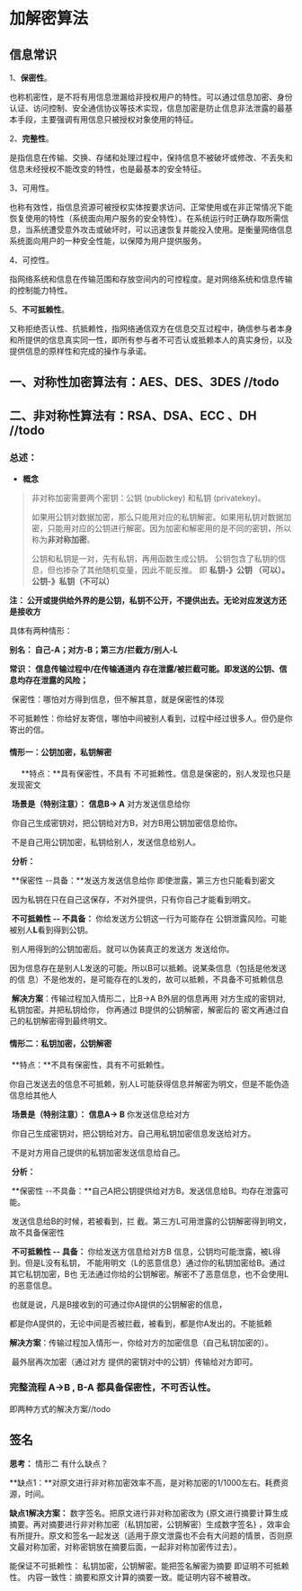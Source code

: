# 加解密算法

## 信息常识

1、**保密性**。

也称机密性，是不将有用信息泄漏给非授权用户的特性。可以通过信息加密、身份认证、访问控制、安全通信协议等技术实现，信息加密是防止信息非法泄露的最基本手段，主要强调有用信息只被授权对象使用的特征。

2、**完整性**。

是指信息在传输、交换、存储和处理过程中，保持信息不被破坏或修改、不丢失和信息未经授权不能改变的特性，也是最基本的安全特征。

3、可用性。

也称有效性，指信息资源可被授权实体按要求访问、正常使用或在非正常情况下能恢复使用的特性（系统面向用户服务的安全特性）。在系统运行时正确存取所需信息，当系统遭受意外攻击或破坏时，可以迅速恢复并能投入使用。是衡量网络信息系统面向用户的一种安全性能，以保障为用户提供服务。

4、可控性。

指网络系统和信息在传输范围和存放空间内的可控程度。是对网络系统和信息传输的控制能力特性。

5、**不可抵赖性**。

又称拒绝否认性、抗抵赖性，指网络通信双方在信息交互过程中，确信参与者本身和所提供的信息真实同一性，即所有参与者不可否认或抵赖本人的真实身份，以及提供信息的原样性和完成的操作与承诺。



## 一、对称性加密算法有：AES、DES、3DES //todo











## 二、非对称性算法有：RSA、DSA、ECC  、DH //todo

### 总述：

- **概念**

> 非对称加密需要两个密钥：公钥 (publickey) 和私钥 (privatekey)。
>
> 如果用公钥对数据加密，那么只能用对应的私钥解密。如果用私钥对数据加密，只能用对应的公钥进行解密。因为加密和解密用的是不同的密钥，所以称为**非对称加密**。
>
> 公钥和私钥是一对，先有私钥，再用函数生成公钥。
> 公钥包含了私钥的信息，但也掺杂了其他随机变量，因此不能反推。
> 即  **私钥-》公钥 （可以）。公钥-》私钥（不可以）**

**注： 公开或提供给外界的是公钥，私钥不公开，不提供出去。无论对应发送方还是接收方**

具体有两种情形：

**别名： 自己-A；对方-B；第三方/拦截方/别人-L**

**常识：** **信息传输过程中/在传输通道内  存在泄露/被拦截可能。即发送的公钥、信息均存在泄露的风险；**

​            保密性：哪怕对方得到信息，但不解其意，就是保密性的体现

​			不可抵赖性：你给好友寄信，哪怕中间被别人看到，过程中经过很多人。但仍是你寄出的信。



#### **情形一：公钥加密，私钥解密**

&ensp;&emsp;**特点：**具有保密性，不具有 不可抵赖性。信息是保密的，别人发现也只是发现密文

​		**场景是（特别注意）：** **信息B-> A** 对方发送信息给你

​												你自己生成密钥对，把公钥给对方B，对方B用公钥加密信息给你。

​												不是自己用公钥加密，私钥给别人，发送信息给别人。

​        **分析：**

​				**保密性 --具备：**发送方发送信息给你  即使泄露，第三方也只能看到密文

​							              因为私钥在只在自己这保存，不对外提供，只有你自己才能看到明文。

​				**不可抵赖性 -- 不具备：** 你给发送方公钥这一行为可能存在 公钥泄露风险。可能被别人**L**看到得到公钥。

​                                                别人用得到的公钥加密后。就可以伪装真正的发送方  发送给你。

​												因为信息存在是别人L发送的可能。所以B可以抵赖。说某条信息（包括是他发送的信												息）不是他发的，是可能存在的L发的，故可以抵赖，不具备不可抵赖信息

​       **解决方案**：传输过程加入情形二，比B->A  B外层的信息再用 对方生成的密钥对, 私钥加密。并把私钥给你， 							你再通过 B提供的公钥解密，解密后的 密文再通过自己的私钥解密得到最终明文。



####  **情形二：私钥加密，公钥解密**

​		**特点：**不具有保密性，具有不可抵赖性。

​					你自己发送去的信息不可抵赖，别人L可能获得信息并解密为明文，但是不能伪造信息给其他人

​	    **场景是（特别注意）：**  **信息A-> B** 你发送信息给对方

​												 你自己生成密钥对，把公钥给对方。自己用私钥加密信息发送给对方。

​												 不是对方用自己提供的私钥加密发送信息给自己。

​        **分析：**

​			   **保密性 --不具备：**自己A把公钥提供给对方B。发送信息给B。均存在泄露可能。

​											 发送信息给B的时候，若被看到，拦	截。第三方L可用泄露的公钥解密得到明文，											 故不具备保密性

​		       **不可抵赖性 -- 具备：** 你给发送方信息给对方B 信息，公钥均可能泄露，被L得到。但是L没有私钥，													不能用明文（L的恶意信息）通过你的私钥加密给B。通过其它私钥加密，B也													无法通过你给的公钥解密。解密不了恶意信息，也不会使用L的恶意信息。

​													也就是说，凡是B接收到的可通过你A提供的公钥解密的信息，

​                                                    都是你A提供的，无论中间是否被拦截，被看到，都是你A发出的。不能抵赖

​       		**解决方案**：传输过程加入情形一，你给对方的加密信息（自己私钥加密的）。

​                                    最外层再次加密（通过对方  提供的密钥对中的公钥）传输给对方即可。





### 完整流程   A->B , B-A 都具备保密性，不可否认性。 

即两种方式的解决方案//todo 



##  签名

**思考：** 情形二 有什么缺点？

**缺点1：**对原文进行非对称加密效率不高，是对称加密的1/1000左右。耗费资源，时间。

**缺点1解决方案：** 数字签名。把原文进行非对称加密改为  {原文进行摘要计算生成摘要。再对摘要进行非对称加密（私钥加密，公钥解密）生成数字签名}  ，效率会有所提升。原文和签名一起发送（适用于原文泄露也不会有大问题的情景，否则原文最对称加密，对称密钥放在摘要后面，一起非对称加密传过去）。

能保证不可抵赖性： 私钥加密，公钥解密。能把签名解密为摘要 即证明不可抵赖性。
内容一致性：摘要和原文计算的摘要一致。能证明内容不被篡改。







​                                            